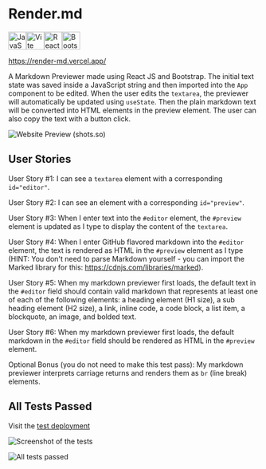 # Render.md

<p align="left">
<a href="https://developer.mozilla.org/en-US/docs/Web/JavaScript" target="_blank" rel="noreferrer"><img src="https://raw.githubusercontent.com/danielcranney/readme-generator/main/public/icons/skills/javascript-colored.svg" width="36" height="36" alt="JavaScript" /></a><a href="https://vitejs.dev/" target="_blank" rel="noreferrer"><img src="https://raw.githubusercontent.com/danielcranney/readme-generator/main/public/icons/skills/vite-colored.svg" width="36" height="36" alt="Vite" /></a><a href="https://reactjs.org/" target="_blank" rel="noreferrer"><img src="https://raw.githubusercontent.com/danielcranney/readme-generator/main/public/icons/skills/react-colored.svg" width="36" height="36" alt="React" /></a><a href="https://getbootstrap.com/" target="_blank" rel="noreferrer"><img src="https://raw.githubusercontent.com/danielcranney/readme-generator/main/public/icons/skills/bootstrap-colored.svg" width="36" height="36" alt="Bootstrap" /></a>
</p>

https://render-md.vercel.app/

A Markdown Previewer made using React JS and Bootstrap. The initial text state was saved inside a JavaScript string and then imported into the `App` component to be edited. When the user edits the `textarea`, the previewer will automatically be updated using `useState`. Then the plain markdown text will be converted into HTML elements in the preview element. The user can also copy the text with a button click.

![Website Preview (shots.so)](https://github.com/faizbyp/render-md/assets/65883882/1b236977-fc5f-4d6d-b255-9aebc4fb288d)

## User Stories

User Story #1: I can see a `textarea` element with a corresponding `id="editor"`.

User Story #2: I can see an element with a corresponding `id="preview"`.

User Story #3: When I enter text into the `#editor` element, the `#preview` element is updated as I type to display the content of the `textarea`.

User Story #4: When I enter GitHub flavored markdown into the `#editor` element, the text is rendered as HTML in the `#preview` element as I type (HINT: You don't need to parse Markdown yourself - you can import the Marked library for this: https://cdnjs.com/libraries/marked).

User Story #5: When my markdown previewer first loads, the default text in the `#editor` field should contain valid markdown that represents at least one of each of the following elements: a heading element (H1 size), a sub heading element (H2 size), a link, inline code, a code block, a list item, a blockquote, an image, and bolded text.

User Story #6: When my markdown previewer first loads, the default markdown in the `#editor` field should be rendered as HTML in the `#preview` element.

Optional Bonus (you do not need to make this test pass): My markdown previewer interprets carriage returns and renders them as `br` (line break) elements.

## All Tests Passed

Visit the [test deployment](https://jocular-stroopwafel-c3e932.netlify.app/)

![Screenshot of the tests](https://github.com/faizbyp/render-md/assets/65883882/a40e3cbe-6622-4b36-a108-c1a4d7f572ab)

![All tests passed](https://github.com/faizbyp/render-md/assets/65883882/8728384e-cd7c-4c32-8552-ab0b82db1902)
